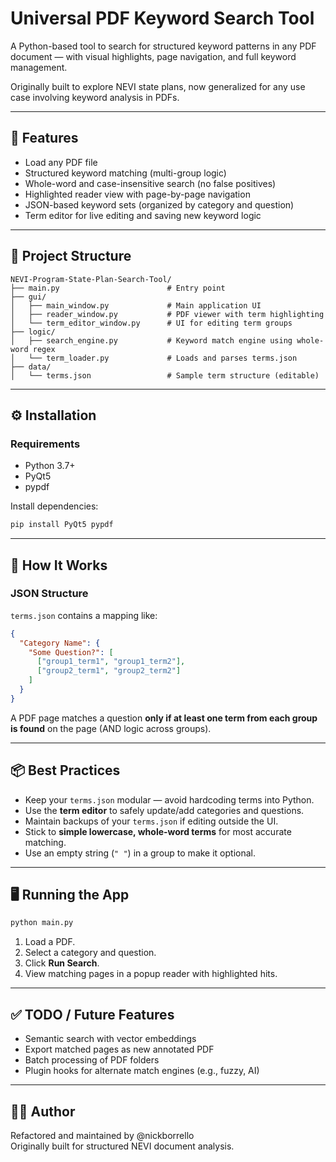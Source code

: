 # Universal PDF Keyword Search Tool

A Python-based tool to search for structured keyword patterns in any PDF document — with visual highlights, page navigation, and full keyword management.

Originally built to explore NEVI state plans, now generalized for any use case involving keyword analysis in PDFs.

---

## 🚀 Features

- Load any PDF file
- Structured keyword matching (multi-group logic)
- Whole-word and case-insensitive search (no false positives)
- Highlighted reader view with page-by-page navigation
- JSON-based keyword sets (organized by category and question)
- Term editor for live editing and saving new keyword logic

---

## 🧱 Project Structure

```
NEVI-Program-State-Plan-Search-Tool/
├── main.py                        # Entry point
├── gui/
│   ├── main_window.py             # Main application UI
│   ├── reader_window.py           # PDF viewer with term highlighting
│   └── term_editor_window.py      # UI for editing term groups
├── logic/
│   ├── search_engine.py           # Keyword match engine using whole-word regex
│   └── term_loader.py             # Loads and parses terms.json
├── data/
│   └── terms.json                 # Sample term structure (editable)
```

---

## ⚙️ Installation

### Requirements

- Python 3.7+
- PyQt5
- pypdf

Install dependencies:

```bash
pip install PyQt5 pypdf
```

---

## 🧠 How It Works

### JSON Structure

`terms.json` contains a mapping like:

```json
{
  "Category Name": {
    "Some Question?": [
      ["group1_term1", "group1_term2"],
      ["group2_term1", "group2_term2"]
    ]
  }
}
```

A PDF page matches a question **only if at least one term from each group is found** on the page (AND logic across groups).

---

## 📦 Best Practices

- Keep your `terms.json` modular — avoid hardcoding terms into Python.
- Use the **term editor** to safely update/add categories and questions.
- Maintain backups of your `terms.json` if editing outside the UI.
- Stick to **simple lowercase, whole-word terms** for most accurate matching.
- Use an empty string (`" "`) in a group to make it optional.

---

## 🖥️ Running the App

```bash
python main.py
```

1. Load a PDF.
2. Select a category and question.
3. Click **Run Search**.
4. View matching pages in a popup reader with highlighted hits.

---

## ✅ TODO / Future Features

- Semantic search with vector embeddings
- Export matched pages as new annotated PDF
- Batch processing of PDF folders
- Plugin hooks for alternate match engines (e.g., fuzzy, AI)

---

## 🧑‍💻 Author

Refactored and maintained by @nickborrello  
Originally built for structured NEVI document analysis.
